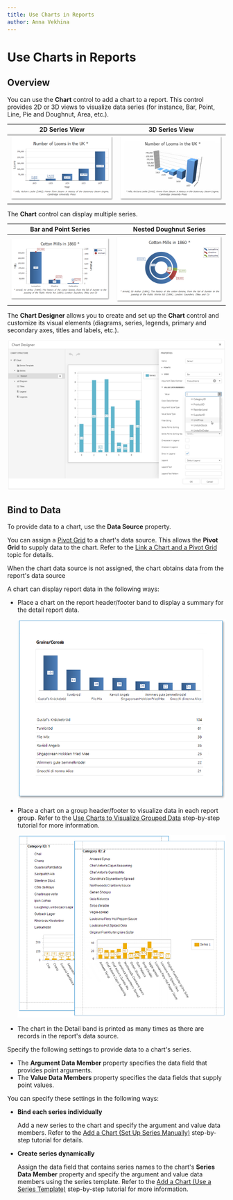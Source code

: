 ```yaml
---
title: Use Charts in Reports
author: Anna Vekhina
---
```

# Use Charts in Reports

## Overview

You can use the **Chart** control to add a chart to a report. This control provides 2D or 3D views to visualize data series (for instance, Bar, Point, Line, Pie and Doughnut, Area, etc.).

| 2D Series View | 3D Series View |
|---|---|
| ![](../../../../images/eurd-web-chart-2d-series-example.png) | ![](../../../../images/eurd-web-chart-3d-series-example.png) |

The **Chart** control can display multiple series.

| Bar and Point Series | Nested Doughnut Series |
|---|---|
| ![](../../../../images/eurd-web-chart-bar-and-point-series.png) | ![](../../../../images/eurd-web-chart-nested-doghnut-series.png)|

The **Chart Designer** allows you to create and set up the **Chart** control and customize its visual elements (diagrams, series, legends, primary and secondary axes, titles and labels, etc.).

![](../../../../images/eurd-web-chart-designer-bind-series-to-data.png)

## Bind to Data

To provide data to a chart, use the **Data Source** property.

You can assign a [Pivot Grid](../../create-reports/cross-tab-reports.md) to a chart's data source. This allows the **Pivot Grid** to supply data to the chart. Refer to the [Link a Chart and a Pivot Grid](link-a-chart-and-a-pivot-grid.md) topic for details.

When the chart data source is not assigned, the chart obtains data from the report's data source 

A chart can display report data in the following ways:

* Place a chart on the report header/footer band to display a summary for the detail report data.

    ![](../../../../images/eurd-web-chart-in-report-header.png)

* Place a chart on a group header/footer to visualize data in each report group. Refer to the [Use Charts to Visualize Grouped Data](use-charts-to-visualize-grouped-data.md) step-by-step tutorial for more information.

    ![](../../../../images/eurd-web-chart-in-group-footer.png)

* The chart in the Detail band is printed as many times as there are records in the report's data source. 

Specify the following settings to provide data to a chart's series.

* The **Argument Data Member** property specifies the data field that provides point arguments.
* The **Value Data Members** property specifies the data fields that supply point values.

You can specify these settings in the following ways:

* **Bind each series individually**

    Add a new series to the chart and specify the argument and value data members. Refer to the [Add a Chart (Set Up Series Manually)](add-a-chart-set-up-series-manually.md) step-by-step tutorial for details.

* **Create series dynamically**

    Assign the data field that contains series names to the chart's **Series Data Member** property and specify the argument and value data members using the series template. Refer to the [Add a Chart (Use a Series Template)](add-a-chart-use-a-series-template.md) step-by-step tutorial for more information.
